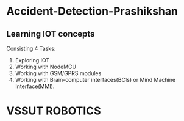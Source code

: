 # Accident-Detection-Prashikshan

## Learning IOT concepts

Consisting 4 Tasks:

1. Exploring IOT
2. Working with NodeMCU
3. Working with GSM/GPRS modules
4. Working with Brain-computer interfaces(BCIs) or Mind Machine Interface(MMI).

# VSSUT ROBOTICS